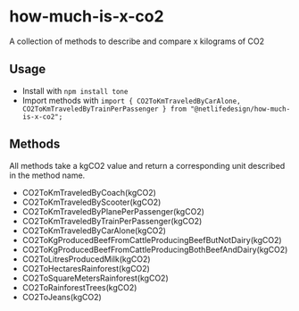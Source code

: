 # how-much-is-x-co2
A collection of methods to describe and compare x kilograms of CO2

## Usage

* Install with `npm install tone`
* Import methods with `import { CO2ToKmTraveledByCarAlone, CO2ToKmTraveledByTrainPerPassenger } from "@netlifedesign/how-much-is-x-co2";`

## Methods

All methods take a kgCO2 value and return a corresponding unit described in the method name.

* CO2ToKmTraveledByCoach(kgCO2)
* CO2ToKmTraveledByScooter(kgCO2)
* CO2ToKmTraveledByPlanePerPassenger(kgCO2)
* CO2ToKmTraveledByTrainPerPassenger(kgCO2)
* CO2ToKmTraveledByCarAlone(kgCO2)
* CO2ToKgProducedBeefFromCattleProducingBeefButNotDairy(kgCO2)
* CO2ToKgProducedBeefFromCattleProducingBothBeefAndDairy(kgCO2)
* CO2ToLitresProducedMilk(kgCO2)
* CO2ToHectaresRainforest(kgCO2)
* CO2ToSquareMetersRainforest(kgCO2)
* CO2ToRainforestTrees(kgCO2)
* CO2ToJeans(kgCO2)
